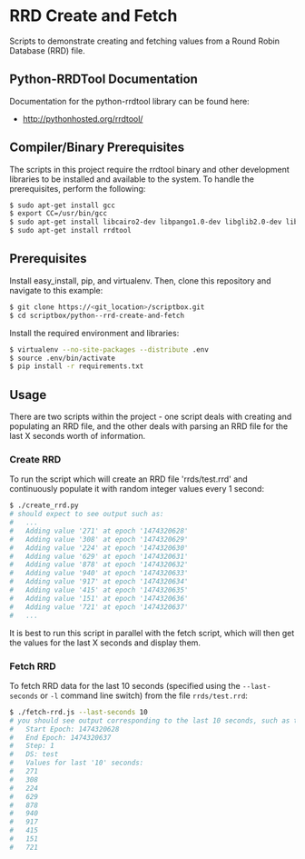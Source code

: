 # RRD Create and Fetch

Scripts to demonstrate creating and fetching values from a Round Robin Database (RRD) file.

## Python-RRDTool Documentation

Documentation for the python-rrdtool library can be found here:

* http://pythonhosted.org/rrdtool/

## Compiler/Binary Prerequisites

The scripts in this project require the rrdtool binary and other development libraries to be
installed and available to the system. To handle the prerequisites, perform the following:

```bash
$ sudo apt-get install gcc
$ export CC=/usr/bin/gcc
$ sudo apt-get install libcairo2-dev libpango1.0-dev libglib2.0-dev libxml2-dev librrd-dev
$ sudo apt-get install rrdtool
```

## Prerequisites

Install easy_install, pip, and virtualenv. Then, clone this repository and navigate to this example:

```bash
$ git clone https://<git_location>/scriptbox.git
$ cd scriptbox/python--rrd-create-and-fetch
```

Install the required environment and libraries:

```bash
$ virtualenv --no-site-packages --distribute .env
$ source .env/bin/activate
$ pip install -r requirements.txt
```

## Usage

There are two scripts within the project - one script deals with creating and populating an RRD file,
and the other deals with parsing an RRD file for the last X seconds worth of information.

### Create RRD

To run the script which will create an RRD file 'rrds/test.rrd' and continuously populate it with
random integer values every 1 second:

```bash
$ ./create_rrd.py
# should expect to see output such as:
#   ...
#   Adding value '271' at epoch '1474320628'
#   Adding value '308' at epoch '1474320629'
#   Adding value '224' at epoch '1474320630'
#   Adding value '629' at epoch '1474320631'
#   Adding value '878' at epoch '1474320632'
#   Adding value '940' at epoch '1474320633'
#   Adding value '917' at epoch '1474320634'
#   Adding value '415' at epoch '1474320635'
#   Adding value '151' at epoch '1474320636'
#   Adding value '721' at epoch '1474320637'
#   ...
```

It is best to run this script in parallel with the fetch script, which will then get the values
for the last X seconds and display them.

### Fetch RRD

To fetch RRD data for the last 10 seconds (specified using the `--last-seconds` or `-l` command line
switch) from the file `rrds/test.rrd`:

```bash
$ ./fetch-rrd.js --last-seconds 10
# you should see output corresponding to the last 10 seconds, such as the following:
#   Start Epoch: 1474320628
#   End Epoch: 1474320637
#   Step: 1
#   DS: test
#   Values for last '10' seconds:
#   271
#   308
#   224
#   629
#   878
#   940
#   917
#   415
#   151
#   721
```
